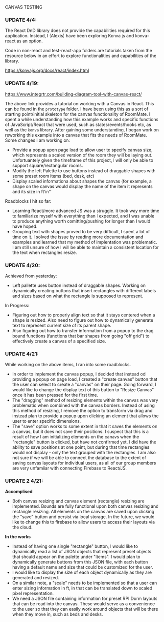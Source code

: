 CANVAS TESTING

### UPDATE 4/4:
The React DnD library does not provide the capabilities required for this application. Instead, I (Alexis) have been exploring Konva.js and konva-react as an option.

Code in non-react and test-react-app folders are tutorials taken from the resource below in an effort to explore functionalities and capabilities of the library. 

https://konvajs.org/docs/react/index.html

### UPDATE 4/19:

https://www.integrtr.com/building-diagram-tool-with-canvas-react/

The above link provides a tutorial on working with a Canvas in React. This can be found in the `prototype` folder. I have been using this as a sort of starting point/initial skeleton for the canvas functionality of RoomMate. I spent a while understanding how this example works and specific functions of JavaScript/React that were used, such as states/events/hooks etc, as well as the `konva` library. After gaining some understanding, I began work on reworking this example into a canvas that fits the needs of RoomMate. Some changes I am working on:

* Provide a popup upon page load to allow user to specify canvas size, which represents a scaled version of the room they will be laying out. Unfortuantely given the timeframe of this project, I will only be able to support square/rectangular rooms.
* Modify the left Palette to use buttons instead of draggable shapes with some preset room items (bed, desk, etc)
* Display scaled informationa about shapes the canvas (for example, a shape on the canvas would display the name of the item it represents and its size in ft'in''

Roadblocks I hit so far:
* Learning React/more advanced JS was a struggle. It took way more time to familiarize myself with everything than I expected, and I was unable to produce anything worth comitting/pushing for longer than I would have hoped. 
* Grouping text with shapes proved to be very difficult, I spent a lot of time on it. I solved the issue by reading more documentation and examples and learned that my method of implentation was problematic. I am still unsure of how I will be able to maintain a consistent location for the text when rectangles resize.


### UPDATE 4/20:

Achieved from yesterday:
* Left pallette uses button instead of draggable shapes. Working on dynamically creating buttons that insert rectangles with different labels and sizes based on what the rectangle is supposed to represent.

In Progress:
* Figuring out how to properly align text so that it stays centered when a shape is resized. Also need to figure out how to dynamically generate text to represent current size of its parent shape.
* Also figuring out how to transfer information from a popup to the drag bound functions (functions that bar shapes from going "off grid") to effectively create a canvas of a specified size. 


### UPDATE 4/21:

While working on the above items, I ran into some roadblocks. 
* In order to implement the canvas popup, I decided that instead od providing a popup on page load, I created a "create canvas" button that the user can select to create a "canvas" on their page. Going forward, I would like to change the display text of this button to "Resize Canvas" once it has been pressed for the first time. 
* The "dragging" method of resizing elements within the canvas was very problematic when combined with the canvas borders. Instead of using this method of resizing, I remove the option to transform via drag and instead plan to provide a popup upon clicking an element that allows the user to enter specific dimensions. 
* The "save" option works to some extent in that it saves the elements on a canvas, but it does not save their positions. I suspect that this is a result of how I am initializing elements on the canavs when the "rectangle" button is clicked, but have not confirmed yet. I did have the ability to save positions at one point, but during that time rectangles would not display - only the text grouped with the rectangles. I am also not sure if we will be able to connect the database to the extent of saving canvas layouts for individual users, as all of our group members are very unfamiiar with connecting Firebase to React/JS.


### UPDATE 2 4/21:

**Accomplised**

* Both canvas resizing and canvas element (rectangle) resizing are implemented. Bounds are fully functional upon both canvas resizing and rectangle resizing. All elements on the canvas are saved upon clicking the "save" button and persist via local storage. In the future, we would like to change this to firebase to allow users to access their layouts via the cloud. 

**In the works**

* Instead of having one single "rectangle" button, I would like to dynamically read a list of JSON objects that represent preset objects that should appear on the palette under "Items". I would plan to dynamically generate buttons from this JSON file, with each button having a default name and size that could be customized for the user.
* I would like to display the size of each object dynamically as they are generated and resized.
* On a similar note, a "scale" needs to be implemented so that a user can enter sizing information in ft, in that can be translated down to scaled pixel representation. 
* We need a JSON file containing information for preset RPI Dorm layouts that can be read into the canvas. These would serve as a convenience to the user so that they can easily work around objects that will be there when they move in, such as beds and desks. 




